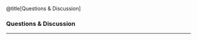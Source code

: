<div class="slide-bg-style-left"></div><div class="slide-bg-style-right"></div>

@title[Questions & Discussion]

### Questions & Discussion

---

